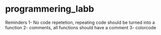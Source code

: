 # programmering_labb

Reminders
1- No code repetetion, repeating code should be turned into a function
2- comments, all functions should have a comment
3- colorcode

